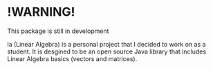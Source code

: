 # !WARNING!
This package is still in development

la (Linear Algebra) is a personal project that I decided to work on as a student. It is desgined to be an open source Java library that includes Linear Algebra basics (vectors and matrices).